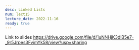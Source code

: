 ```yaml
---
desc: Linked Lists
num: lect15
lecture_date: 2022-11-16
ready: true
---
```



Link to slides  <https://drive.google.com/file/d/1uNNHjK3dlB5e7-_9r5Jrpes3FvimYk58/view?usp=sharing>





